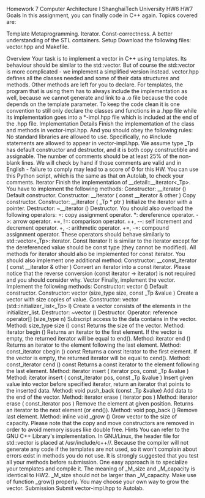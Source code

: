 Homework 7
Computer Architecture I ShanghaiTech University
HW6 HW7
Goals
In this assignment, you can finally code in C++ again. Topics covered are:

Template Metaprogramming.
Iterator.
Const-correctness.
A better understanding of the STL containers.
Setup
Download the following files: vector.hpp and Makefile.

Overview
Your task is to implement a vector in C++ using templates. Its behaviour should be similar to the std::vector. But of course the std::vector is more complicated - we implement a simplified version instead. vector.hpp defines all the classes needed and some of their data structures and methods. Other methods are left for you to declare. For templates, the program that is using them has to always include the implementation as well, because we cannot generate and link to a .o file because the code depends on the template parameter. To keep the code clean it is one convention to still only declare the classes and functions in a .hpp file while its implementation goes into a *-impl.hpp file which is included at the end of the .hpp file.
Implementation Details
Finish the implementation of the class and methods in vector-impl.hpp. And you should obey the following rules:
No standard libraries are allowed to use. Specifically, no #include statements are allowed to appear in vector-impl.hpp.
We assume type _Tp has default constructor and destructor, and it is both copy constructible and assignable.
The number of comments should be at least 25% of the non-blank lines. We will check by hand if those comments are valid and in English - failure to comply may lead to a score of 0 for this HW. You can use this Python script, which is the same as that on Autolab, to check your comments.
Iterator
Finish the implementation of __detail::__iterator<_Tp>. You have to implement the following methods:
Constructor: __iterator ()
Default constructor.
Constructor: __iterator ( const __iterator & other )
Copy constructor.
Constructor: __iterator ( _Tp * ptr )
Initialize the iterator with a pointer.
Destructor: ~__iterator ()
Destructor.
You should also overload the following operators:
=: copy assignment operator.
*: dereference operator.
->: arrow operator.
==, !=: comparison operator.
++, --: self increment and decrement operator.
+, -: arithmetic operator.
+=, -=: compound assignment operator.
These operators should behave similarly to std::vector<_Tp>::iterator.
Const Iterator
It is similar to the iterator except for the dereferenced value should be const type (they cannot be modified). All methods for iterator should also be implemented for const iterator. You should also implement one additional method:
Constructor: __const_iterator ( const __iterator & other )
Convert an iterator into a const iterator. Please notice that the reverse conversion (const iterator -> iterator) is not required and you should consider why.
Vector
Finally, implement the vector. Implement the following methods:
Constructor: vector ()
Default constructor.
Constructor: vector (size_type size, const _Tp &value )
Create a vector with size copies of value.
Constructor: vector (std::initializer_list<_Tp> l)
Create a vector consists of the elements in the initializer_list.
Destructor: ~vector ()
Destructor.
Operator: reference operator[] (size_type n)
Subscript access to the data contains in the vector.
Method: size_type size () const
Returns the size of the vector.
Method: iterator begin ()
Returns an iterator to the first element. If the vector is empty, the returned iterator will be equal to end().
Method: iterator end ()
Returns an iterator to the element following the last element.
Method: const_iterator cbegin () const
Returns a const iterator to the first element. If the vector is empty, the returned iterator will be equal to cend().
Method: const_iterator cend () const
Returns a const iterator to the element following the last element.
Method: iterator insert ( iterator pos, const _Tp &value )
Method: iterator insert ( const_iterator pos, const _Tp &value )
Insert given value into vector before specified iterator, return an iterator that points to the inserted data.
Method: void push_back (const _Tp &value)
Add data to the end of the vector.
Method: iterator erase ( iterator pos )
Method: iterator erase ( const_iterator pos )
Remove the element at given position. Returns an iterator to the next element (or end()).
Method: void pop_back ()
Remove last element.
Method: inline void _grow ()
Grow vector to the size of capacity.
Please note that the copy and move constructors are removed in order to avoid memory issues like double free.
Hints
You can refer to the GNU C++ Library's implementation. In GNU/Linux, the header file for std::vector is placed at /usr/include/c++/<GCC version>/.
Because the compiler will not generate any code if the templates are not used, so it won't complain about errors exist in methods you do not use. It is strongly suggested that you test all your methods before submission. One easy approach is to specialize your templates and compile it.
The meaning of _M_size and _M_capacity is identical to HW2. _M_size should not be larger than _M_capacity.
Make use of function _grow() properly. You may choose your own way to grow the vector.
Submission
Submit vector-impl.hpp to Autolab.